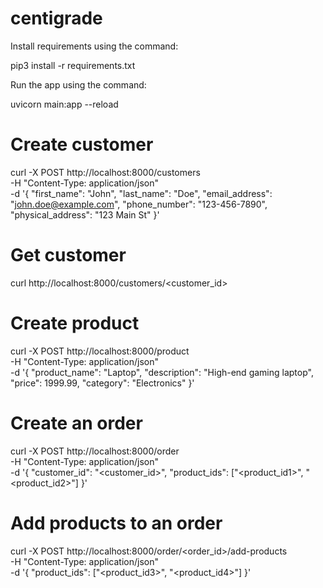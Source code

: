 # centigrade

Install requirements using the command:

pip3 install -r requirements.txt


Run the app using the command:

uvicorn main:app --reload


# Create customer

curl -X POST http://localhost:8000/customers \
  -H "Content-Type: application/json" \
  -d '{
        "first_name": "John",
        "last_name": "Doe",
        "email_address": "john.doe@example.com",
        "phone_number": "123-456-7890",
        "physical_address": "123 Main St"
      }'


# Get customer

curl http://localhost:8000/customers/<customer_id>

# Create product

curl -X POST http://localhost:8000/product \
  -H "Content-Type: application/json" \
  -d '{
        "product_name": "Laptop",
        "description": "High-end gaming laptop",
        "price": 1999.99,
        "category": "Electronics"
      }'


# Create an order

curl -X POST http://localhost:8000/order \
  -H "Content-Type: application/json" \
  -d '{
        "customer_id": "<customer_id>",
        "product_ids": ["<product_id1>", "<product_id2>"]
      }'

# Add products to an order

curl -X POST http://localhost:8000/order/<order_id>/add-products \
  -H "Content-Type: application/json" \
  -d '{
        "product_ids": ["<product_id3>", "<product_id4>"]
      }'


